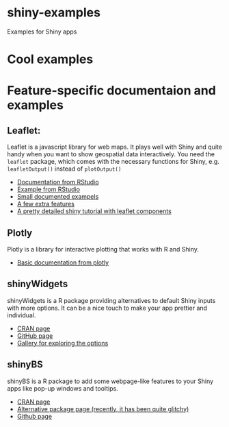 # shiny-examples
Examples for Shiny apps

# Cool examples


# Feature-specific documentaion and examples

## Leaflet:
Leaflet is a javascript library for web maps. It plays well with Shiny and quite handy when you want to show geospatial data interactively.
You need the `leaflet` package, which comes with the necessary functions for Shiny, e.g. `leafletOutput()` instead of `plotOutput()`
- [Documentation from RStudio](https://rstudio.github.io/leaflet/shiny.html)
- [Example from RStudio](http://shiny.rstudio.com/gallery/superzip-example.html)
- [Small documented exampels](http://cyberhelp.sesync.org/leaflet-in-R-lesson/course/archive.html)
- [A few extra features](https://www.r-graph-gallery.com/4-tricks-for-working-with-r-leaflet-and-shiny/)
- [A pretty detailed shiny tutorial with leaflet components](https://paula-moraga.github.io/tutorial-shiny-spatial/)

## Plotly
Plotly is a library for interactive plotting that works with R and Shiny. 
- [Basic documentation from plotly](https://plot.ly/r/shiny-tutorial/) 

## shinyWidgets
shinyWidgets is a R package providing alternatives to default Shiny inputs with more options. It can be a nice touch to make your
app prettier and individual. 
- [CRAN page](https://cran.r-project.org/web/packages/shinyWidgets/)
- [GitHub page](https://github.com/dreamRs/shinyWidgets)
- [Gallery for exploring the options](http://shinyapps.dreamrs.fr/shinyWidgets/)

## shinyBS
shinyBS is a R package to add some webpage-like features to your Shiny apps like pop-up windows and tooltips.
- [CRAN page](https://cran.r-project.org/web/packages/shinyBS/)
- [Alternative package page (recently, it has been quite glitchy)](https://ebailey78.github.io/shinyBS/)
- [Github page](https://github.com/ebailey78/shinyBS)
